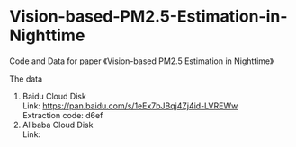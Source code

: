 # Vision-based-PM2.5-Estimation-in-Nighttime
Code and Data for paper 《Vision-based PM2.5 Estimation in Nighttime》

The data
1. Baidu Cloud Disk  
   Link: https://pan.baidu.com/s/1eEx7bJBqj4Zj4id-LVREWw  
   Extraction code: d6ef  
3. Alibaba Cloud Disk  
   Link:
   
